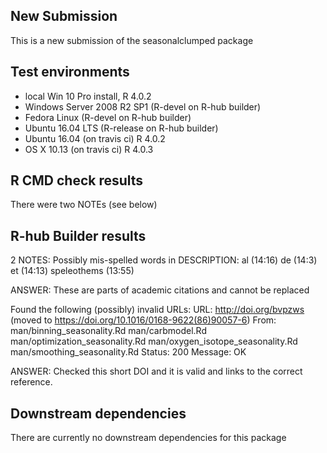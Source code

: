 ## New Submission
This is a new submission of the seasonalclumped package

## Test environments
* local Win 10 Pro install, R 4.0.2
* Windows Server 2008 R2 SP1 (R-devel on R-hub builder)
* Fedora Linux (R-devel on R-hub builder)
* Ubuntu 16.04 LTS (R-release on R-hub builder)
* Ubuntu 16.04 (on travis ci) R 4.0.2
* OS X 10.13 (on travis ci) R 4.0.3

## R CMD check results
There were two NOTEs (see below)

## R-hub Builder results
2 NOTES:
Possibly mis-spelled words in DESCRIPTION:
    al (14:16)
    de (14:3)
    et (14:13)
    speleothems (13:55)

ANSWER: These are parts of academic citations and cannot be replaced

Found the following (possibly) invalid URLs:
  URL: http://doi.org/bvpzws (moved to https://doi.org/10.1016/0168-9622(86)90057-6)
    From: man/binning_seasonality.Rd
          man/carbmodel.Rd
          man/optimization_seasonality.Rd
          man/oxygen_isotope_seasonality.Rd
          man/smoothing_seasonality.Rd
    Status: 200
    Message: OK

ANSWER: Checked this short DOI and it is valid and links to the correct reference.

## Downstream dependencies
There are currently no downstream dependencies for this package